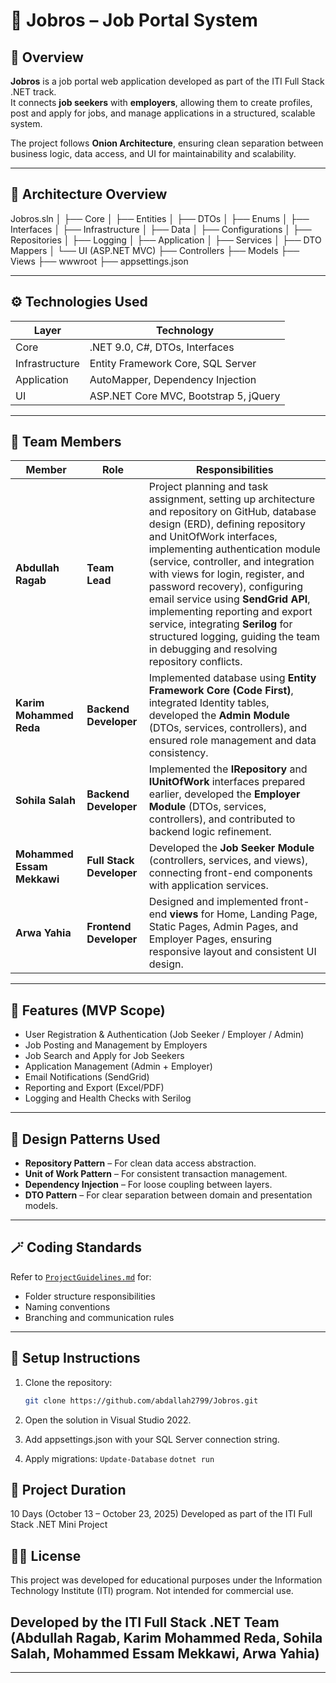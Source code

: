 # 💼 Jobros – Job Portal System

## 📖 Overview
**Jobros** is a job portal web application developed as part of the ITI Full Stack .NET track.  
It connects **job seekers** with **employers**, allowing them to create profiles, post and apply for jobs, and manage applications in a structured, scalable system.

The project follows **Onion Architecture**, ensuring clean separation between business logic, data access, and UI for maintainability and scalability.

---

## 🧱 Architecture Overview

Jobros.sln
│
├── Core
│ ├── Entities
│ ├── DTOs
│ ├── Enums
│ ├── Interfaces
│
├── Infrastructure
│ ├── Data
│ ├── Configurations
│ ├── Repositories
│ ├── Logging
│
├── Application
│ ├── Services
│ ├── DTO Mappers
│
└── UI (ASP.NET MVC)
├── Controllers
├── Models
├── Views
├── wwwroot
├── appsettings.json


---

## ⚙️ Technologies Used

| Layer | Technology |
|--------|-------------|
| Core | .NET 9.0, C#, DTOs, Interfaces |
| Infrastructure | Entity Framework Core, SQL Server |
| Application | AutoMapper, Dependency Injection |
| UI | ASP.NET Core MVC, Bootstrap 5, jQuery |

---

## 👥 Team Members

| Member | Role | Responsibilities |
|--------|------|------------------|
| **Abdullah Ragab** | **Team Lead** | Project planning and task assignment, setting up architecture and repository on GitHub, database design (ERD), defining repository and UnitOfWork interfaces, implementing authentication module (service, controller, and integration with views for login, register, and password recovery), configuring email service using **SendGrid API**, implementing reporting and export service, integrating **Serilog** for structured logging, guiding the team in debugging and resolving repository conflicts. |
| **Karim Mohammed Reda** | **Backend Developer** | Implemented database using **Entity Framework Core (Code First)**, integrated Identity tables, developed the **Admin Module** (DTOs, services, controllers), and ensured role management and data consistency. |
| **Sohila Salah** | **Backend Developer** | Implemented the **IRepository** and **IUnitOfWork** interfaces prepared earlier, developed the **Employer Module** (DTOs, services, controllers), and contributed to backend logic refinement. |
| **Mohammed Essam Mekkawi** | **Full Stack Developer** | Developed the **Job Seeker Module** (controllers, services, and views), connecting front-end components with application services. |
| **Arwa Yahia** | **Frontend Developer** | Designed and implemented front-end **views** for Home, Landing Page, Static Pages, Admin Pages, and Employer Pages, ensuring responsive layout and consistent UI design. |

---

## 🚀 Features (MVP Scope)

- User Registration & Authentication (Job Seeker / Employer / Admin)
- Job Posting and Management by Employers
- Job Search and Apply for Job Seekers
- Application Management (Admin + Employer)
- Email Notifications (SendGrid)
- Reporting and Export (Excel/PDF)
- Logging and Health Checks with Serilog

---

## 🧩 Design Patterns Used
- **Repository Pattern** – For clean data access abstraction.  
- **Unit of Work Pattern** – For consistent transaction management.  
- **Dependency Injection** – For loose coupling between layers.  
- **DTO Pattern** – For clear separation between domain and presentation models.

---

## 🪄 Coding Standards
Refer to [`ProjectGuidelines.md`](./ProjectGuidelines.md) for:
- Folder structure responsibilities  
- Naming conventions  
- Branching and communication rules  

---

## 🧰 Setup Instructions

1. Clone the repository:
   ```bash
   git clone https://github.com/abdallah2799/Jobros.git
2. Open the solution in Visual Studio 2022.

3. Add appsettings.json with your SQL Server connection string.

4. Apply migrations:
   `Update-Database`
   `dotnet run`

## 📅 Project Duration

10 Days (October 13 – October 23, 2025)
Developed as part of the ITI Full Stack .NET Mini Project

## 🧑‍💻 License

This project was developed for educational purposes under the Information Technology Institute (ITI) program.
Not intended for commercial use.

## Developed by the ITI Full Stack .NET Team (Abdullah Ragab, Karim Mohammed Reda, Sohila Salah, Mohammed Essam Mekkawi, Arwa Yahia)

---